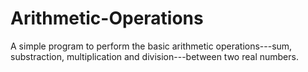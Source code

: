 # Arithmetic-Operations
A simple program to perform the basic arithmetic operations---sum, substraction, multiplication and division---between two real numbers.
